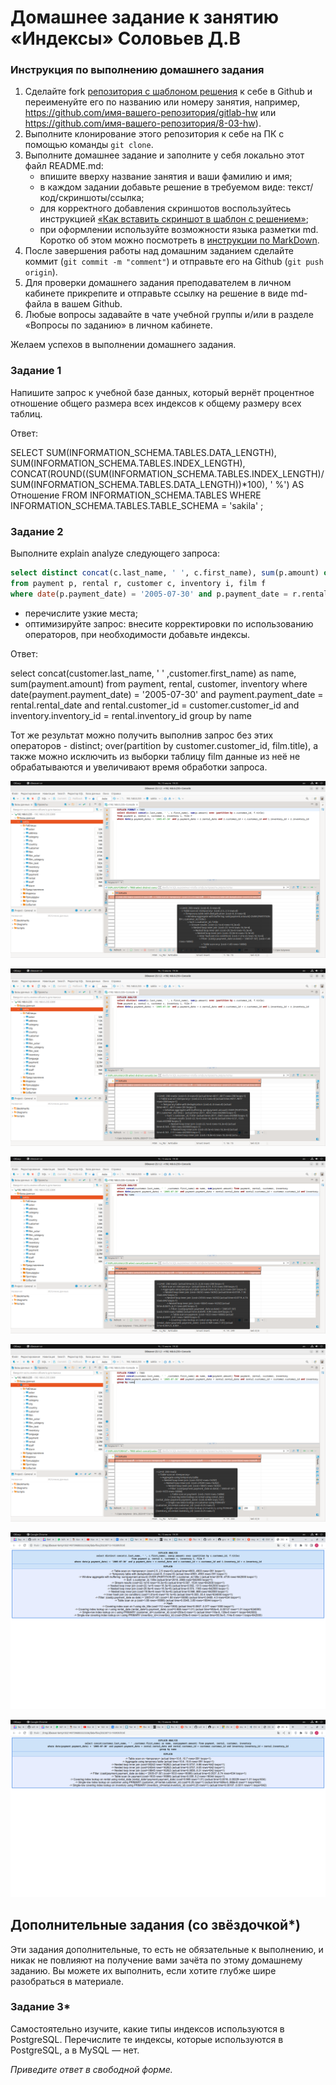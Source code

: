 # Домашнее задание к занятию «Индексы» Соловьев Д.В

### Инструкция по выполнению домашнего задания

1. Сделайте fork [репозитория c шаблоном решения](https://github.com/netology-code/sys-pattern-homework) к себе в Github и переименуйте его по названию или номеру занятия, например, https://github.com/имя-вашего-репозитория/gitlab-hw или https://github.com/имя-вашего-репозитория/8-03-hw).
2. Выполните клонирование этого репозитория к себе на ПК с помощью команды `git clone`.
3. Выполните домашнее задание и заполните у себя локально этот файл README.md:
   - впишите вверху название занятия и ваши фамилию и имя;
   - в каждом задании добавьте решение в требуемом виде: текст/код/скриншоты/ссылка;
   - для корректного добавления скриншотов воспользуйтесь инструкцией [«Как вставить скриншот в шаблон с решением»](https://github.com/netology-code/sys-pattern-homework/blob/main/screen-instruction.md);
   - при оформлении используйте возможности языка разметки md. Коротко об этом можно посмотреть в [инструкции по MarkDown](https://github.com/netology-code/sys-pattern-homework/blob/main/md-instruction.md).
4. После завершения работы над домашним заданием сделайте коммит (`git commit -m "comment"`) и отправьте его на Github (`git push origin`).
5. Для проверки домашнего задания преподавателем в личном кабинете прикрепите и отправьте ссылку на решение в виде md-файла в вашем Github.
6. Любые вопросы задавайте в чате учебной группы и/или в разделе «Вопросы по заданию» в личном кабинете.

Желаем успехов в выполнении домашнего задания.

### Задание 1

Напишите запрос к учебной базе данных, который вернёт процентное отношение общего размера всех индексов к общему размеру всех таблиц.

Ответ:

SELECT SUM(INFORMATION_SCHEMA.TABLES.DATA_LENGTH), SUM(INFORMATION_SCHEMA.TABLES.INDEX_LENGTH), CONCAT(ROUND((SUM(INFORMATION_SCHEMA.TABLES.INDEX_LENGTH)/SUM(INFORMATION_SCHEMA.TABLES.DATA_LENGTH))*100), ' %')  AS Отношение
FROM INFORMATION_SCHEMA.TABLES WHERE INFORMATION_SCHEMA.TABLES.TABLE_SCHEMA = 'sakila' ;

### Задание 2

Выполните explain analyze следующего запроса:
```sql
select distinct concat(c.last_name, ' ', c.first_name), sum(p.amount) over (partition by c.customer_id, f.title)
from payment p, rental r, customer c, inventory i, film f
where date(p.payment_date) = '2005-07-30' and p.payment_date = r.rental_date and r.customer_id = c.customer_id and i.inventory_id = r.inventory_id
```
- перечислите узкие места;
- оптимизируйте запрос: внесите корректировки по использованию операторов, при необходимости добавьте индексы.

Ответ:

select concat(customer.last_name, ' ' ,customer.first_name) as name, sum(payment.amount) from payment, rental, customer, inventory
where date(payment.payment_date) = '2005-07-30' and payment.payment_date = rental.rental_date and rental.customer_id = customer.customer_id and inventory.inventory_id = rental.inventory_id
group by name

Тот же результат можно получить выполнив запрос без этих операторов - distinct; over(partition by customer.customer_id, film.title), а также можно исключить из выборки таблицу film данные из неё не обрабатываются и увеличивают время обработки запроса.

![alt text](https://github.com/dsolovev455/12-05/blob/main/img/1.png)

![alt text](https://github.com/dsolovev455/12-05/blob/main/img/2.png)

![alt text](https://github.com/dsolovev455/12-05/blob/main/img/3.png)

![alt text](https://github.com/dsolovev455/12-05/blob/main/img/4.png)

![alt text](https://github.com/dsolovev455/12-05/blob/main/img/5.png)

![alt text](https://github.com/dsolovev455/12-05/blob/main/img/6.png)


## Дополнительные задания (со звёздочкой*)
Эти задания дополнительные, то есть не обязательные к выполнению, и никак не повлияют на получение вами зачёта по этому домашнему заданию. Вы можете их выполнить, если хотите глубже шире разобраться в материале.

### Задание 3*

Самостоятельно изучите, какие типы индексов используются в PostgreSQL. Перечислите те индексы, которые используются в PostgreSQL, а в MySQL — нет.

*Приведите ответ в свободной форме.*

